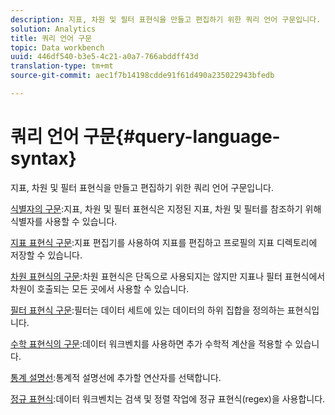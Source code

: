 ```yaml
---
description: 지표, 차원 및 필터 표현식을 만들고 편집하기 위한 쿼리 언어 구문입니다.
solution: Analytics
title: 쿼리 언어 구문
topic: Data workbench
uuid: 446df540-b3e5-4c21-a0a7-766abddff43d
translation-type: tm+mt
source-git-commit: aec1f7b14198cdde91f61d490a235022943bfedb

---
```



# 쿼리 언어 구문{#query-language-syntax}

지표, 차원 및 필터 표현식을 만들고 편집하기 위한 쿼리 언어 구문입니다.

[식별자의 구문](../c-qry-lang-syntx/c-syntx-id.md):지표, 차원 및 필터 표현식은 지정된 지표, 차원 및 필터를 참조하기 위해 식별자를 사용할 수 있습니다.

[지표 표현식 구문](../c-qry-lang-syntx/c-syntx-mtrc-exp.md):지표 편집기를 사용하여 지표를 편집하고 프로필의 지표 디렉토리에 저장할 수 있습니다.

[차원 표현식의 구문](../c-qry-lang-syntx/c-syntx-dim-exp.md):차원 표현식은 단독으로 사용되지는 않지만 지표나 필터 표현식에서 차원이 호출되는 모든 곳에서 사용할 수 있습니다.

[필터 표현식 구문](../c-qry-lang-syntx/c-syntx-fltr-exp.md):필터는 데이터 세트에 있는 데이터의 하위 집합을 정의하는 표현식입니다.

[수학 표현식의 구문](../c-qry-lang-syntx/c-math-expressions.md):데이터 워크벤치를 사용하면 추가 수학적 계산을 적용할 수 있습니다.

[통계 설명선](../c-qry-lang-syntx/c-statistical-callouts.md):통계적 설명선에 추가할 연산자를 선택합니다.

[정규 표현식](../c-qry-lang-syntx/c-search-regex.md):데이터 워크벤치는 검색 및 정렬 작업에 정규 표현식(regex)을 사용합니다.